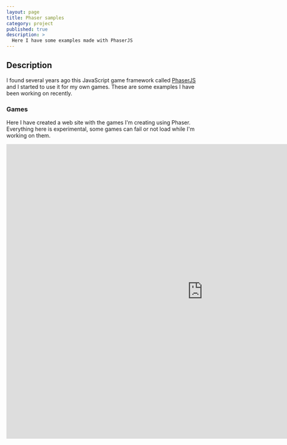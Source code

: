 ```yaml
---
layout: page
title: Phaser samples
category: project
published: true
description: >
  Here I have some examples made with PhaserJS
---
```


## Description

I found several years ago this JavaScript game framework called [PhaserJS](https://phaser.io) and I started
 to use it for my own games.  These are some examples I have been working on recently.

### Games

Here I have created a web site with the games I'm creating using Phaser.  Everything here is experimental,
 some games can fail or not load while I'm working on them.
<center>
<iframe src="https://games.moratilla.com/" allowtransparency="true" width="1024" height="768" frameborder="0" scrolling="no" allowfullscreen></iframe>
</center>




